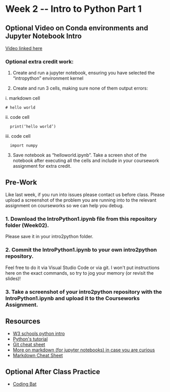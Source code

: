 # Week 2 -- Intro to Python Part 1
## Optional Video on Conda environments and Jupyter Notebook Intro

[Video linked here](https://www.youtube.com/watch?v=LCOINLVBVmM)
### Optional extra credit work:
1. Create and run a jupyter notebook, ensuring you have selected the “intropython” environment kernel

2. Create and run 3 cells, making sure none of them output errors:

i. markdown cell
```
# hello world
```

  ii. code cell 

      print(‘hello world’)

  iii. code cell 

      import numpy

3. Save notebook as “helloworld.ipynb”. Take a screen shot of the notebook after executing all the cells and include in your coursework assignment for extra credit.



## Pre-Work
Like last week, if you run into issues please contact us before class. Please upload a screenshot of the problem you are running into to the relevant assignment on courseworks so we can help you debug.


### 1. Download the IntroPython1.ipynb file from this repository folder (Week02).
Please save it in your intro2python folder.
### 2. Commit the  IntroPython1.ipynb to your own intro2python repository.
Feel free to do it via Visual Studio Code or via git. I won't put instructions here on the exact commands, so try to jog your memory (or revisit the slides)!
### 3. Take a screenshot of your intro2python repository with the IntroPython1.ipynb and upload it to the Courseworks Assignment.


## Resources
- [W3 schools python intro](https://www.w3schools.com/python/python_operators.asp)
- [Python's tutorial](https://docs.python.org/3/tutorial/introduction.html)
- [Git cheat sheet](https://education.github.com/git-cheat-sheet-education.pdf)
- [More on markdown (for jupyter notebooks) in case you are curious](https://jupyter-notebook.readthedocs.io/en/stable/examples/Notebook/Working%20With%20Markdown%20Cells.html)
- [Markdown Cheat Sheet](https://sqlbak.com/blog/wp-content/uploads/2020/12/Jupyter-Notebook-Markdown-Cheatsheet2.pdf)

## Optional After Class Practice
- [Coding Bat](https://codingbat.com/python)
